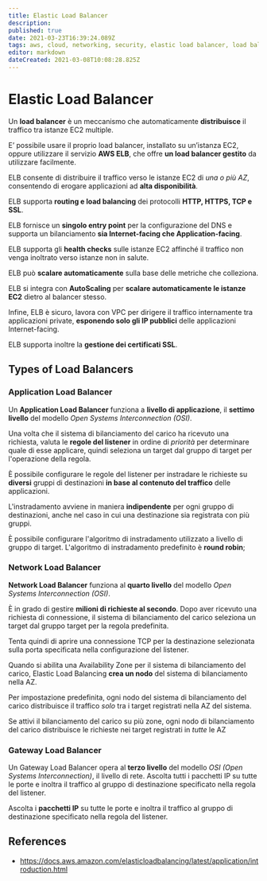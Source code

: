 ```yaml
---
title: Elastic Load Balancer
description: 
published: true
date: 2021-03-23T16:39:24.089Z
tags: aws, cloud, networking, security, elastic load balancer, load balancer
editor: markdown
dateCreated: 2021-03-08T10:08:28.825Z
---
```


# Elastic Load Balancer

Un **load balancer** è un meccanismo che automaticamente **distribuisce** il traffico tra istanze EC2 multiple.

E’ possibile usare il proprio load balancer, installato su un’istanza EC2, oppure utilizzare il servizio **AWS ELB**, che offre **un load balancer gestito** da utilizzare facilmente.

ELB consente di distribuire il traffico verso le istanze EC2 di _una o più AZ_, consentendo di erogare applicazioni ad **alta disponibilità**.

ELB supporta **routing e load balancing** dei protocolli **HTTP, HTTPS, TCP e SSL**.

ELB fornisce un **singolo entry point** per la configurazione del DNS e supporta un bilanciamento **sia Internet-facing che Application-facing**.

ELB supporta gli **health checks** sulle istanze EC2 affinché il traffico non venga inoltrato verso istanze non in salute.

ELB può **scalare automaticamente** sulla base delle metriche che colleziona.

ELB si integra con **AutoScaling** per **scalare automaticamente le istanze EC2** dietro al balancer stesso.

Infine, ELB è sicuro, lavora con VPC per dirigere il traffico internamente tra applicazioni private, **esponendo solo gli IP pubblici** delle applicazioni Internet-facing.

ELB supporta inoltre la **gestione dei certificati SSL**.

## Types of Load Balancers

### Application Load Balancer

Un **Application Load Balancer** funziona a **livello di applicazione**, il **settimo livello** del modello _Open Systems Interconnection (OSI)_.

Una volta che il sistema di bilanciamento del carico ha ricevuto una richiesta, valuta le **regole del listener** in ordine di _priorità_ per determinare quale di esse applicare, quindi seleziona un target dal gruppo di target per l'operazione della regola.

È possibile configurare le regole del listener per instradare le richieste su **diversi** gruppi di destinazioni **in base al contenuto del traffico** delle applicazioni.

L'instradamento avviene in maniera **indipendente** per ogni gruppo di destinazioni, anche nel caso in cui una destinazione sia registrata con più gruppi.

È possibile configurare l'algoritmo di instradamento utilizzato a livello di gruppo di target. 
L'algoritmo di instradamento predefinito è **round robin**;

### Network Load Balancer

**Network Load Balancer** funziona al **quarto livello** del modello _Open Systems Interconnection (OSI)_.

È in grado di gestire **milioni di richieste al secondo**. Dopo aver ricevuto una richiesta di connessione, il sistema di bilanciamento del carico seleziona un target dal gruppo target per la regola predefinita. 

Tenta quindi di aprire una connessione TCP per la destinazione selezionata sulla porta specificata nella configurazione del listener.

Quando si abilita una Availability Zone per il sistema di bilanciamento del carico, Elastic Load Balancing **crea un nodo** del sistema di bilanciamento nella AZ.

Per impostazione predefinita, ogni nodo del sistema di bilanciamento del carico distribuisce il traffico _solo_ tra i target registrati nella AZ del sistema.

Se attivi il bilanciamento del carico su più zone, ogni nodo di bilanciamento del carico distribuisce le richieste nei target registrati in _tutte_ le AZ

### Gateway Load Balancer

Un Gateway Load Balancer opera al **terzo livello** del modello _OSI (Open Systems Interconnection)_, il livello di rete. Ascolta tutti i pacchetti IP su tutte le porte e inoltra il traffico al gruppo di destinazione specificato nella regola del listener.

Ascolta i **pacchetti IP** su tutte le porte e inoltra il traffico al gruppo di destinazione specificato nella regola del listener.


## References
- https://docs.aws.amazon.com/elasticloadbalancing/latest/application/introduction.html